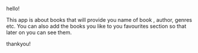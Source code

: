 hello!

This app is about books that will provide you name of book , author, genres etc.
You can also add the books you like to you favourites section so that later on you can see them.

thankyou!
